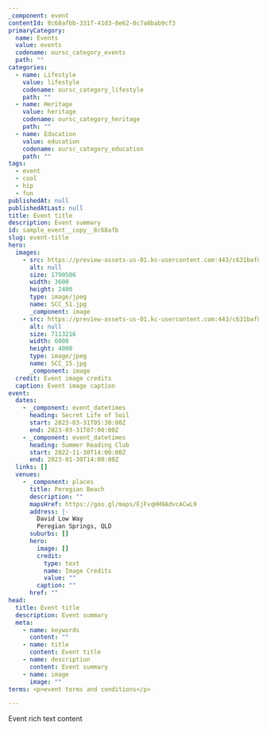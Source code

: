 ```yaml
---
_component: event
contentId: 8c68afbb-331f-41d3-8e62-0c7a0bab9cf3
primaryCategory:
  name: Events
  value: events
  codename: oursc_category_events
  path: ""
categories:
  - name: Lifestyle
    value: lifestyle
    codename: oursc_category_lifestyle
    path: ""
  - name: Heritage
    value: heritage
    codename: oursc_category_heritage
    path: ""
  - name: Education
    value: education
    codename: oursc_category_education
    path: ""
tags:
  - event
  - cool
  - hip
  - fun
publishedAt: null
publishedAtLast: null
title: Event title
description: Event summary
id: sample_event__copy__8c68afb
slug: event-title
hero:
  images:
    - src: https://preview-assets-us-01.kc-usercontent.com:443/c631baf8-1b46-001f-580c-d0001b68b4a8/11e76074-0bcb-43fd-a706-d12c57bf07e1/SCC_51.jpg
      alt: null
      size: 1790506
      width: 3600
      height: 2400
      type: image/jpeg
      name: SCC_51.jpg
      _component: image
    - src: https://preview-assets-us-01.kc-usercontent.com:443/c631baf8-1b46-001f-580c-d0001b68b4a8/a6c62bdb-416e-4da2-bcf8-f6177c0a630f/SCC_15.jpg
      alt: null
      size: 7113216
      width: 6000
      height: 4000
      type: image/jpeg
      name: SCC_15.jpg
      _component: image
  credit: Event image credits
  caption: Event image caption
event:
  dates:
    - _component: event_datetimes
      heading: Secret Life of Soil
      start: 2023-03-31T05:30:00Z
      end: 2023-03-31T07:00:00Z
    - _component: event_datetimes
      heading: Summer Reading Club
      start: 2022-11-30T14:00:00Z
      end: 2023-01-30T14:00:00Z
  links: []
  venues:
    - _component: places
      title: Peregian Beach
      description: ""
      mapsHref: https://goo.gl/maps/EjFvqHH9AdvcACwL9
      address: |-
        David Low Way
        Peregian Springs, QLD
      suburbs: []
      hero:
        image: []
        credit:
          type: text
          name: Image Credits
          value: ""
        caption: ""
      href: ""
head:
  title: Event title
  description: Event summary
  meta:
    - name: keywords
      content: ""
    - name: title
      content: Event title
    - name: description
      content: Event summary
    - name: image
      image: ""
terms: <p>event terms and conditions</p>

---
```

Event rich text content
